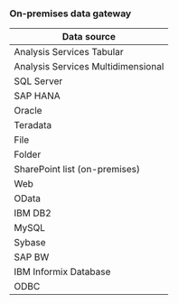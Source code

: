 ### On-premises data gateway

| **Data source** |
| --- |
| Analysis Services Tabular |
| Analysis Services Multidimensional |
| SQL Server |
| SAP HANA |
| Oracle |
| Teradata |
| File |
| Folder |
| SharePoint list (on-premises) |
| Web |
| OData |
| IBM DB2 |
| MySQL |
| Sybase |
| SAP BW |
| IBM Informix Database |
| ODBC |

